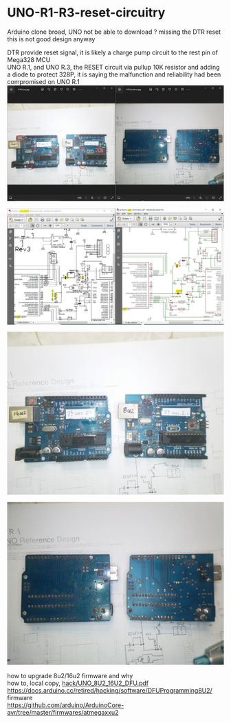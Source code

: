 # UNO-R1-R3-reset-circuitry
Arduino clone broad, UNO not be able to download ? missing the DTR reset  
this is not good design anyway  

DTR provide reset signal, it is likely a charge pump circuit to the rest pin of Mega328 MCU  
UNO R.1, and UNO R.3, the RESET circuit via pullup 10K resistor and adding a diode to protect 328P, it is saying the malfunction and reliability had been compromised on UNO R.1
![hack/R1R3_diff.JPG](hack/R1R3_diff.JPG)

![hack/UNO_R3_R1.JPG](hack/UNO_R3_R1.JPG)

![hack/R1R3_top.jpg](hack/R1R3_top.jpg)

![hack/R1R3_bottom.jpg](hack/R1R3_bottom.jpg)








how to upgrade 8u2/16u2 firmware and why  
how to, local copy, [hack/UNO_8U2_16U2_DFU.pdf](hack/UNO_8U2_16U2_DFU.pdf)  
https://docs.arduino.cc/retired/hacking/software/DFUProgramming8U2/   
firmware  
https://github.com/arduino/ArduinoCore-avr/tree/master/firmwares/atmegaxxu2   
